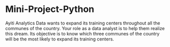 # Mini-Project-Python
Ayiti Analytics Data wants to expand its training centers throughout all the communes of the country. Your role as a data analyst is to help them realize this dream.  Its objective is to know which three communes of the country will be the most likely to expand its training centers.
